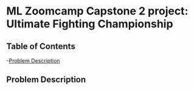 # ML Zoomcamp Capstone 2 project: Ultimate Fighting Championship

## Table of Contents
-[Problem Description](#problemdescrption)

## Problem Description
